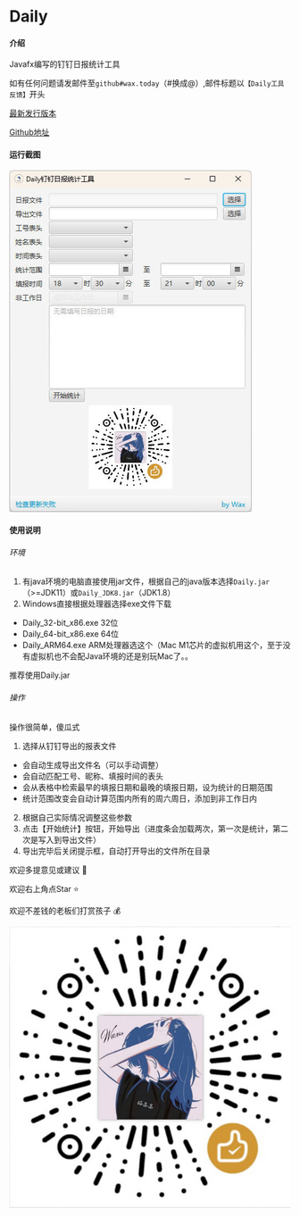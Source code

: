 # Daily

#### 介绍
Javafx编写的钉钉日报统计工具

如有任何问题请发邮件至`github#wax.today`（#换成@）,邮件标题以`【Daily工具反馈】`开头

[最新发行版本](https://gitee.com/WaxToday/Daily/releases/latest)

[Github地址](https://github.com/WaxToday/Daily)

#### 运行截图
![运行截图](img/Daily.jpg)

#### 使用说明

###### 环境

1. 有java环境的电脑直接使用jar文件，根据自己的java版本选择`Daily.jar`（>=JDK11）或`Daily_JDK8.jar`（JDK1.8）
2. Windows直接根据处理器选择exe文件下载
- Daily_32-bit_x86.exe 32位
- Daily_64-bit_x86.exe 64位
- Daily_ARM64.exe ARM处理器选这个（Mac M1芯片的虚拟机用这个，至于没有虚拟机也不会配Java环境的还是别玩Mac了。。

推荐使用Daily.jar

###### 操作

操作很简单，傻瓜式
1. 选择从钉钉导出的报表文件
- 会自动生成导出文件名（可以手动调整）
- 会自动匹配工号、昵称、填报时间的表头
- 会从表格中检索最早的填报日期和最晚的填报日期，设为统计的日期范围
- 统计范围改变会自动计算范围内所有的周六周日，添加到非工作日内
2. 根据自己实际情况调整这些参数
3. 点击【开始统计】按钮，开始导出（进度条会加载两次，第一次是统计，第二次是写入到导出文件）
4. 导出完毕后关闭提示框，自动打开导出的文件所在目录

欢迎多提意见或建议  :clap: 

欢迎右上角点Star  :star: 

欢迎不差钱的老板们打赏孩子  :moneybag: 

![谢谢老板](img/appreciate.jpg)
